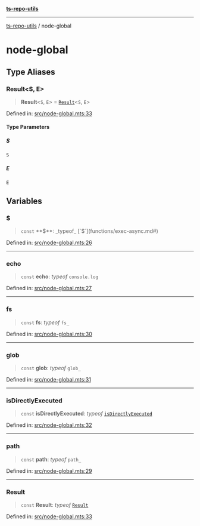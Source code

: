 [**ts-repo-utils**](README.md)

---

[ts-repo-utils](README.md) / node-global

# node-global

## Type Aliases

### Result\<S, E\>

> **Result**\<`S`, `E`\> = [`Result`](entry-point/README.md#result)\<`S`, `E`\>

Defined in: [src/node-global.mts:33](https://github.com/noshiro-pf/ts-repo-utils/blob/main/src/node-global.mts#L33)

#### Type Parameters

##### S

`S`

##### E

`E`

## Variables

### $

> `const` **$**: _typeof_ [`$`](functions/exec-async.md#)

Defined in: [src/node-global.mts:26](https://github.com/noshiro-pf/ts-repo-utils/blob/main/src/node-global.mts#L26)

---

### echo

> `const` **echo**: _typeof_ `console.log`

Defined in: [src/node-global.mts:27](https://github.com/noshiro-pf/ts-repo-utils/blob/main/src/node-global.mts#L27)

---

### fs

> `const` **fs**: _typeof_ `fs_`

Defined in: [src/node-global.mts:30](https://github.com/noshiro-pf/ts-repo-utils/blob/main/src/node-global.mts#L30)

---

### glob

> `const` **glob**: _typeof_ `glob_`

Defined in: [src/node-global.mts:31](https://github.com/noshiro-pf/ts-repo-utils/blob/main/src/node-global.mts#L31)

---

### isDirectlyExecuted

> `const` **isDirectlyExecuted**: _typeof_ [`isDirectlyExecuted`](functions/is-directly-executed.md#isdirectlyexecuted)

Defined in: [src/node-global.mts:32](https://github.com/noshiro-pf/ts-repo-utils/blob/main/src/node-global.mts#L32)

---

### path

> `const` **path**: _typeof_ `path_`

Defined in: [src/node-global.mts:29](https://github.com/noshiro-pf/ts-repo-utils/blob/main/src/node-global.mts#L29)

---

### Result

> `const` **Result**: _typeof_ [`Result`](entry-point/namespaces/Result.md)

Defined in: [src/node-global.mts:33](https://github.com/noshiro-pf/ts-repo-utils/blob/main/src/node-global.mts#L33)
